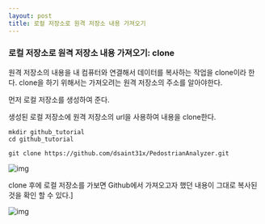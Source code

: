 ```yaml
---
layout: post
title: 로컬 저장소로 원격 저장소 내용 가져오기
---
```


### 로컬 저장소로 원격 저장소 내용 가져오기: clone

원격 저장소의 내용을 내 컴퓨터와 연결해서 데이터를 복사하는 작업을 clone이라 한다. clone을 하기 위해서는 가져오려는 원격 저장소의 주소를 알아야한다.



먼저 로컬 저장소를 생성하여 준다.

생성된 로컬 저장소에 원격 저장소의 url을 사용하여 내용을 clone한다.

```
mkdir github_tutorial
cd github_tutorial

git clone https://github.com/dsaint31x/PedostrianAnalyzer.git
```

![img](https://lh4.googleusercontent.com/KzEcmJuem3St05jqj_fKnskAVb8NkA1iF59snU3mPKdUYNg2fgA3AKyXRYBjmjW5RVfjPCElPVJuFAJWEHLi1NECl9SzcE9ikBdoQwAT2AgTqjKUpJ3vrWMz6WFaX7gP3vWM4qRmgTQ)

clone 후에 로컬 저장소를 가보면 Github에서 가져오고자 했던 내용이 그대로 복사된 것을 확인 할 수 있다.]

![img](https://lh5.googleusercontent.com/03xe4s8u3VW6DsfsrGARPNEEwmK8hvUvdzIbhcKQLKYqDwNqoG7C8XKCOkQsNXz--CwOtQGKdnmydLkkOw-OazyvvuVBQwMhHg3oenhHOX8UUd-GySRPfn5mgvGzJrR9usbdsExefdM)





